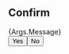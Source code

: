 <h2 id="native-popup-label">Confirm</h2>
<div id="native-popup-description">{Args.Message}</div><div id="native-popup-options"><button OnClick="Popup.ConfirmYes()">Yes</button><button OnClick="Popup.ConfirmNo()">No</button></div>